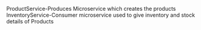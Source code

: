 ProductService-Produces Microservice which creates the products 
InventoryService-Consumer microservice used to give inventory and stock details of Products 
